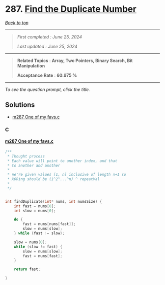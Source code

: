 # 287. [Find the Duplicate Number](<https://leetcode.com/problems/find-the-duplicate-number>)

*[Back to top](<../README.md>)*

------

> *First completed : June 25, 2024*
>
> *Last updated : June 25, 2024*


------

> **Related Topics** : **Array, Two Pointers, Binary Search, Bit Manipulation**
>
> **Acceptance Rate** : **60.975 %**


------

*To see the question prompt, click the title.*

## Solutions

- [m287 One of my favs.c](<../my-submissions/m287 One of my favs.c>)
### C
#### [m287 One of my favs.c](<../my-submissions/m287 One of my favs.c>)
```C
/**
 * Thought process
 * Each value will point to another index, and that
 * to another and another 
 * 
 * We're given values [1, n] inclusive of length n+1 so
 * XORing should be (1^2^...^n) ^ repeatVal
 * 
 */


int findDuplicate(int* nums, int numsSize) {
    int fast = nums[0];
    int slow = nums[0];

    do {
        fast = nums[nums[fast]];
        slow = nums[slow];
    } while (fast != slow);

    slow = nums[0];
    while (slow != fast) {
        slow = nums[slow];
        fast = nums[fast];
    }

    return fast;

}
```

